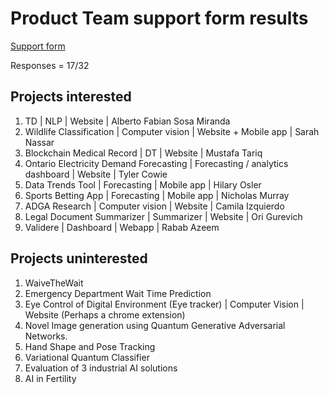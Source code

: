# Product Team support form results

[Support form](https://docs.google.com/forms/d/e/1FAIpQLSeXfxhiWYqFkd_vdcSJ1Q8MlOWSBatycu1rDLJ4x00feKuRKg/viewform)

Responses = 17/32

## Projects interested

1. TD | NLP | Website | Alberto Fabian Sosa Miranda
1. Wildlife Classification | Computer vision | Website + Mobile app | Sarah Nassar
1. Blockchain Medical Record | DT | Website | Mustafa Tariq
1. Ontario Electricity Demand Forecasting | Forecasting / analytics dashboard | Website | Tyler Cowie
1. Data Trends Tool | Forecasting | Mobile app | Hilary Osler
1. Sports Betting App | Forecasting | Mobile app | Nicholas Murray
1. ADGA Research | Computer vision | Website | Camila Izquierdo
1. Legal Document Summarizer | Summarizer | Website | Ori Gurevich
1. Validere | Dashboard | Webapp | Rabab Azeem

## Projects uninterested

1. WaiveTheWait
1. Emergency Department Wait Time Prediction
1. Eye Control of Digital Environment (Eye tracker) | Computer Vision | Website (Perhaps a chrome extension)
1. Novel Image generation using Quantum Generative Adversarial Networks.
1. Hand Shape and Pose Tracking
1. Variational Quantum Classifier
1. Evaluation of 3 industrial AI solutions
1. AI in Fertility
